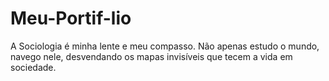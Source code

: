 # Meu-Portif-lio
A Sociologia é minha lente e meu compasso. Não apenas estudo o mundo, navego nele, desvendando os mapas invisíveis que tecem a vida em sociedade.
